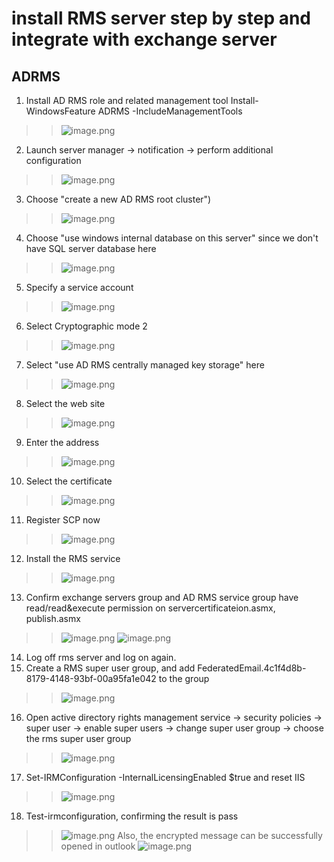 # install RMS server step by step and integrate with exchange server
## ADRMS
1.	Install AD RMS role and related management tool
Install-WindowsFeature ADRMS -IncludeManagementTools
>>![image.png](https://s2.loli.net/2023/01/20/uIO3derSRyxN8Xi.png)
2.	Launch server manager -> notification -> perform additional configuration
>>![image.png](https://s2.loli.net/2023/01/20/UWmvMK5Y3hI9eEg.png)
3.	Choose "create a new AD RMS root cluster")
>>![image.png](https://s2.loli.net/2023/01/20/5petuO61J4Ssgyn.png)
4.	Choose "use windows internal database on this server" since we don't have SQL server database here
>>![image.png](https://s2.loli.net/2023/01/20/bK9QBsF7wOtNuXa.png)
5.	Specify a service account
>>![image.png](https://s2.loli.net/2023/01/20/VyEWDOZs7XQFimH.png)
6.	Select Cryptographic mode 2
>>![image.png](https://s2.loli.net/2023/01/20/r3Oo5AfQH2YF8E9.png)
7.	Select "use AD RMS centrally managed key storage" here
>>![image.png](https://s2.loli.net/2023/01/20/XPJZlch4nkMRaIr.png)
8.	Select the web site
>>![image.png](https://s2.loli.net/2023/01/20/c7DaIFngEJ65ko2.png)
9.	Enter the address
>>![image.png](https://s2.loli.net/2023/01/20/ZGSmOyAgPL5YNMX.png)
10.	Select the certificate
>>![image.png](https://s2.loli.net/2023/01/20/SiIRZJKCUaBGWMQ.png)
11.	Register SCP now
>>![image.png](https://s2.loli.net/2023/01/20/jJzpyVBUiFReD91.png)
12.	Install the RMS service
>>![image.png](https://s2.loli.net/2023/01/20/VdmIiDgZ8ahYLSp.png)
13.	Confirm exchange servers group and  AD RMS service group have read/read&execute permission on servercertificateion.asmx, publish.asmx
>>![image.png](https://s2.loli.net/2023/01/20/jlUROxbFiZ3Ak1y.png)
>>![image.png](https://s2.loli.net/2023/01/20/7q5IVT9dU1HQKk3.png)
14.	Log off rms server and log on again.
15.	Create a RMS super user group, and add FederatedEmail.4c1f4d8b-8179-4148-93bf-00a95fa1e042 to the group
>>![image.png](https://s2.loli.net/2023/01/20/HhxeCMaFK9Uusv1.png)
16.	Open active directory rights management service -> security policies -> super user -> enable super users -> change super user group -> choose the rms super user group
>>![image.png](https://s2.loli.net/2023/01/20/xdBGEqSJPseCRbM.png)
17.	Set-IRMConfiguration -InternalLicensingEnabled $true and reset IIS
>>![image.png](https://s2.loli.net/2023/01/20/5KSLn9XYi8UgGDE.png)
18.	Test-irmconfiguration, confirming the result is pass
>>![image.png](https://s2.loli.net/2023/01/20/ZdPoThRUXeqiNJL.png)
Also, the encrypted message can be successfully opened in outlook
>>![image.png](https://s2.loli.net/2023/01/20/zp5tvRqSNiVJlKb.png)